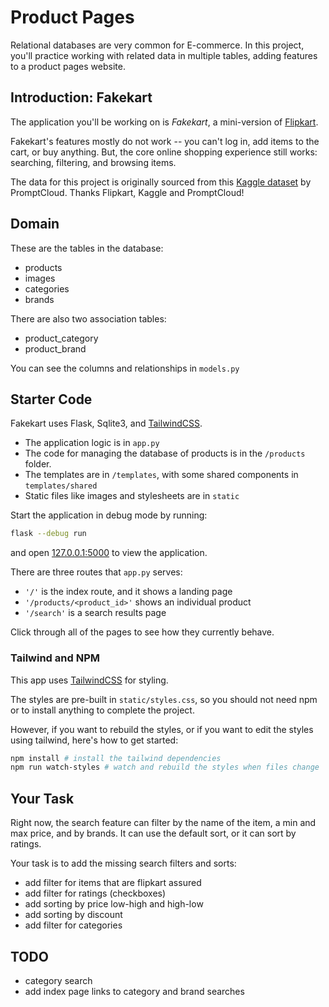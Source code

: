 # Product Pages

Relational databases are very common for E-commerce. In this project, you'll practice working with related data in multiple tables, adding features to a product pages website.

## Introduction: Fakekart

The application you'll be working on is _Fakekart_, a mini-version of [Flipkart](https://www.flipkart.com/).

Fakekart's features mostly do not work -- you can't log in, add items to the cart, or buy anything. But, the core online shopping experience still works: searching, filtering, and browsing items.

The data for this project is originally sourced from this [Kaggle dataset](https://www.kaggle.com/datasets/PromptCloudHQ/flipkart-products) by PromptCloud. Thanks Flipkart, Kaggle and PromptCloud!

## Domain

These are the tables in the database:

- products
- images
- categories
- brands

There are also two association tables:
- product_category
- product_brand

You can see the columns and relationships in `models.py`

## Starter Code

Fakekart uses Flask, Sqlite3, and [TailwindCSS](https://tailwindcss.com/).

- The application logic is in `app.py`
- The code for managing the database of products is in the `/products` folder.
- The templates are in `/templates`, with some shared components in `templates/shared`
- Static files like images and stylesheets are in `static`

Start the application in debug mode by running:

```sh
flask --debug run
```

and open [127.0.0.1:5000](http://127.0.0.1:5000) to view the application.

There are three routes that `app.py` serves:
- `'/'` is the index route, and it shows a landing page
- `'/products/<product_id>'` shows an individual product
- `'/search'` is a search results page

Click through all of the pages to see how they currently behave. 

### Tailwind and NPM

This app uses [TailwindCSS](https://tailwindcss.com/) for styling.

The styles are pre-built in `static/styles.css`, so you should not need npm or to install anything to complete the project.

However, if you want to rebuild the styles, or if you want to edit the styles using tailwind, here's how to get started:

```sh
npm install # install the tailwind dependencies
npm run watch-styles # watch and rebuild the styles when files change
```

## Your Task

Right now, the search feature can filter by the name of the item, a min and max price, and by brands. It can use the default sort, or it can sort by ratings.

Your task is to add the missing search filters and sorts:
- add filter for items that are flipkart assured
- add filter for ratings (checkboxes)
- add sorting by price low-high and high-low
- add sorting by discount
- add filter for categories

## TODO

- category search
- add index page links to category and brand searches
